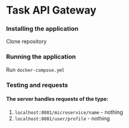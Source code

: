 # Task API Gateway
### Installing the application
Clone repository
### Running the application
Run `docker-compose.yml`
### Testing and requests
#### The server handles requests of the type:
1) `localhost:8081/microservice/name` - nothing
2) `localhost:8081/user/profile` - nothing
